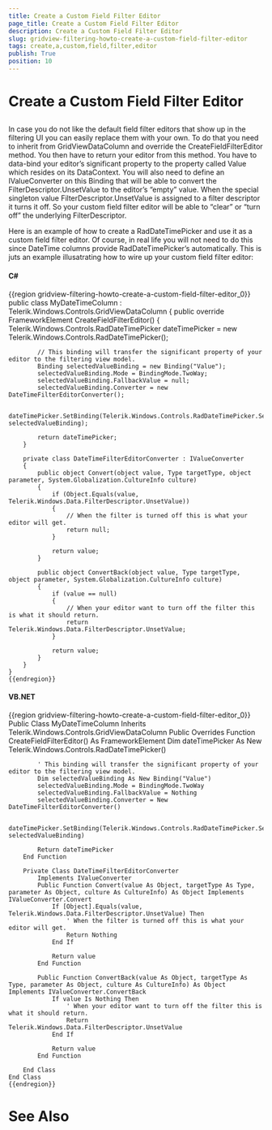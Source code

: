 ```yaml
---
title: Create a Custom Field Filter Editor
page_title: Create a Custom Field Filter Editor
description: Create a Custom Field Filter Editor
slug: gridview-filtering-howto-create-a-custom-field-filter-editor
tags: create,a,custom,field,filter,editor
publish: True
position: 10
---
```


# Create a Custom Field Filter Editor



## 

In case you do not like the default field filter editors that show up in the filtering UI you can easily replace them with your own. To do that you need to inherit from GridViewDataColumn and override the CreateFieldFilterEditor method. You then have to return your editor from this method. You have to data-bind your editor’s significant property to the property called Value which resides on its DataContext. You will also need to define an IValueConverter on this Binding that will be able to convert the FilterDescriptor.UnsetValue to the editor’s “empty” value. When the special singleton value FilterDescriptor.UnsetValue is assigned to a filter descriptor it turns it off. So your custom field filter editor will be able to “clear” or “turn off” the underlying FilterDescriptor.

Here is an example of how to create a RadDateTimePicker and use it as a custom field filter editor. Of course, in real life you will not need to do this since DateTime columns provide RadDateTimePicker’s automatically. This is juts an example illusatrating how to wire up your custom field filter editor:

#### __C#__

{{region gridview-filtering-howto-create-a-custom-field-filter-editor_0}}
	public class MyDateTimeColumn : Telerik.Windows.Controls.GridViewDataColumn
	{
		public override FrameworkElement CreateFieldFilterEditor()
		{
			Telerik.Windows.Controls.RadDateTimePicker dateTimePicker = new Telerik.Windows.Controls.RadDateTimePicker();
	
			// This binding will transfer the significant property of your editor to the filtering view model.
			Binding selectedValueBinding = new Binding("Value");
			selectedValueBinding.Mode = BindingMode.TwoWay;
			selectedValueBinding.FallbackValue = null;
			selectedValueBinding.Converter = new DateTimeFilterEditorConverter();
			
			dateTimePicker.SetBinding(Telerik.Windows.Controls.RadDateTimePicker.SelectedValueProperty, selectedValueBinding);
	
			return dateTimePicker;
		}
	
		private class DateTimeFilterEditorConverter : IValueConverter
		{
			public object Convert(object value, Type targetType, object parameter, System.Globalization.CultureInfo culture)
			{
				if (Object.Equals(value, Telerik.Windows.Data.FilterDescriptor.UnsetValue))
				{
					// When the filter is turned off this is what your editor will get.
					return null;
				}
	
				return value;
			}
	
			public object ConvertBack(object value, Type targetType, object parameter, System.Globalization.CultureInfo culture)
			{
				if (value == null)
				{
					// When your editor want to turn off the filter this is what it should return.
					return Telerik.Windows.Data.FilterDescriptor.UnsetValue;
				}
	
				return value;
			}
		}
	}
	{{endregion}}



#### __VB.NET__

{{region gridview-filtering-howto-create-a-custom-field-filter-editor_0}}
	Public Class MyDateTimeColumn
		Inherits Telerik.Windows.Controls.GridViewDataColumn
		Public Overrides Function CreateFieldFilterEditor() As FrameworkElement
			Dim dateTimePicker As New Telerik.Windows.Controls.RadDateTimePicker()
	
			' This binding will transfer the significant property of your editor to the filtering view model.
			Dim selectedValueBinding As New Binding("Value")
			selectedValueBinding.Mode = BindingMode.TwoWay
			selectedValueBinding.FallbackValue = Nothing
			selectedValueBinding.Converter = New DateTimeFilterEditorConverter()
	
			dateTimePicker.SetBinding(Telerik.Windows.Controls.RadDateTimePicker.SelectedValueProperty, selectedValueBinding)
	
			Return dateTimePicker
		End Function
	
		Private Class DateTimeFilterEditorConverter
			Implements IValueConverter
			Public Function Convert(value As Object, targetType As Type, parameter As Object, culture As CultureInfo) As Object Implements IValueConverter.Convert
				If [Object].Equals(value, Telerik.Windows.Data.FilterDescriptor.UnsetValue) Then
					' When the filter is turned off this is what your editor will get.
					Return Nothing
				End If
	
				Return value
			End Function
	
			Public Function ConvertBack(value As Object, targetType As Type, parameter As Object, culture As CultureInfo) As Object Implements IValueConverter.ConvertBack
				If value Is Nothing Then
					' When your editor want to turn off the filter this is what it should return.
					Return Telerik.Windows.Data.FilterDescriptor.UnsetValue
				End If
	
				Return value
			End Function
	
		End Class
	End Class
	{{endregion}}



# See Also
